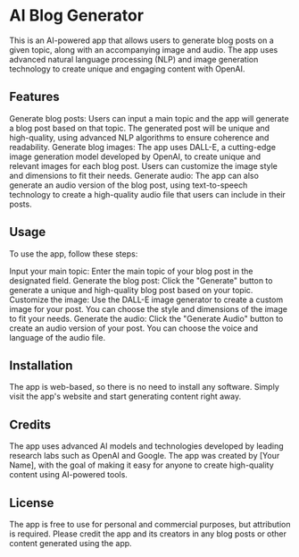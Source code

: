 # AI Blog Generator
This is an AI-powered app that allows users to generate blog posts on a given topic, along with an accompanying image and audio. The app uses advanced natural language processing (NLP) and image generation technology to create unique and engaging content with OpenAI.

## Features
Generate blog posts: Users can input a main topic and the app will generate a blog post based on that topic. The generated post will be unique and high-quality, using advanced NLP algorithms to ensure coherence and readability.
Generate blog images: The app uses DALL-E, a cutting-edge image generation model developed by OpenAI, to create unique and relevant images for each blog post. Users can customize the image style and dimensions to fit their needs.
Generate audio: The app can also generate an audio version of the blog post, using text-to-speech technology to create a high-quality audio file that users can include in their posts.

## Usage
To use the app, follow these steps:

Input your main topic: Enter the main topic of your blog post in the designated field.
Generate the blog post: Click the "Generate" button to generate a unique and high-quality blog post based on your topic.
Customize the image: Use the DALL-E image generator to create a custom image for your post. You can choose the style and dimensions of the image to fit your needs.
Generate the audio: Click the "Generate Audio" button to create an audio version of your post. You can choose the voice and language of the audio file.

## Installation
The app is web-based, so there is no need to install any software. Simply visit the app's website and start generating content right away.

## Credits
The app uses advanced AI models and technologies developed by leading research labs such as OpenAI and Google. The app was created by [Your Name], with the goal of making it easy for anyone to create high-quality content using AI-powered tools.

## License
The app is free to use for personal and commercial purposes, but attribution is required. Please credit the app and its creators in any blog posts or other content generated using the app.
